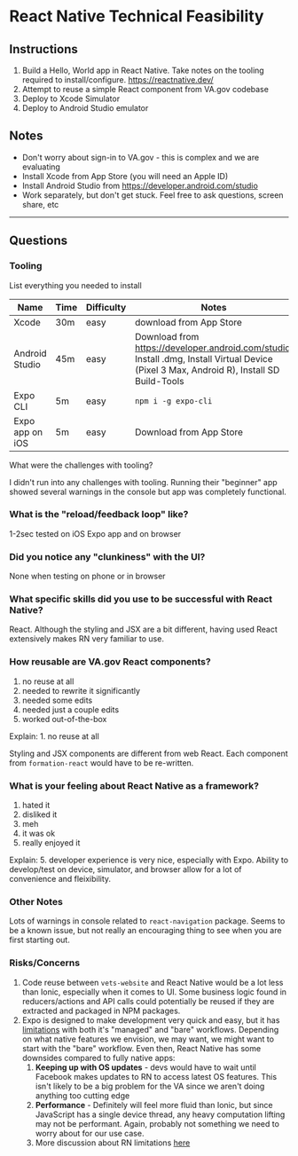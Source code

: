 # React Native Technical Feasibility

## Instructions
1. Build a Hello, World app in React Native. Take notes on the tooling required to install/configure. https://reactnative.dev/
1. Attempt to reuse a simple React component from VA.gov codebase
1. Deploy to Xcode Simulator
1. Deploy to Android Studio emulator

## Notes
* Don't worry about sign-in to VA.gov - this is complex and we are evaluating
* Install Xcode from App Store (you will need an Apple ID)
* Install Android Studio from https://developer.android.com/studio
* Work separately, but don't get stuck. Feel free to ask questions, screen share, etc

---

## Questions
### Tooling
List everything you needed to install

| Name | Time | Difficulty | Notes |
|---|---|---|---|
| Xcode | 30m | easy | download from App Store |
| Android Studio | 45m | easy | Download from https://developer.android.com/studio, Install .dmg, Install Virtual Device (Pixel 3 Max, Android R), Install SD Build-Tools |
| Expo CLI | 5m | easy | `npm i -g expo-cli` |
| Expo app on iOS | 5m | easy | Download from App Store |

What were the challenges with tooling?

I didn't run into any challenges with tooling.  Running their "beginner" app showed several warnings in the console but app was completely functional.

### What is the "reload/feedback loop" like?

1-2sec tested on iOS Expo app and on browser

### Did you notice any "clunkiness" with the UI?

None when testing on phone or in browser

### What specific skills did you use to be successful with React Native?

React.  Although the styling and JSX are a bit different, having used React extensively makes RN very familiar to use.

### How reusable are VA.gov React components?
1. no reuse at all
2. needed to rewrite it significantly
3. needed some edits
4. needed just a couple edits
5. worked out-of-the-box

Explain: 1. no reuse at all

Styling and JSX components are different from web React. Each component from `formation-react` would have to be re-written.

### What is your feeling about React Native as a framework?
1. hated it
2. disliked it
3. meh
4. it was ok
5. really enjoyed it

Explain: 5. developer experience is very nice, especially with Expo.  Ability to develop/test on device, simulator, and browser allow for a lot of convenience and fleixibility.

### Other Notes

Lots of warnings in console related to `react-navigation` package.  Seems to be a known issue, but not really an encouraging thing to see when you are first starting out.

### Risks/Concerns

1. Code reuse between `vets-website` and React Native would be a lot less than Ionic, especially when it comes to UI.  Some business logic found in reducers/actions and API calls could potentially be reused if they are extracted and packaged in NPM packages.
2. Expo is designed to make development very quick and easy, but it has [limitations](https://docs.expo.io/versions/latest/introduction/why-not-expo/) with both it's "managed" and "bare" workflows. Depending on what native features we envision, we may want, we might want to start with the "bare" workflow.  Even then, React Native has some downsides compared to fully native apps:
   1. **Keeping up with OS updates** - devs would have to wait until Facebook makes updates to RN to access latest OS features.  This isn't likely to be a big problem for the VA since we aren't doing anything too cutting edge
   2. **Performance** - Definitely will feel more fluid than Ionic, but since JavaScript has a single device thread, any heavy computation lifting may not be performant.  Again, probably not something we need to worry about for our use case.
   3. More discussion about RN limitations [here](https://medium.com/@ronak8036/limitations-of-react-native-704094f6e299)


